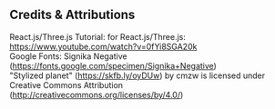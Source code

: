 ## Credits & Attributions
React.js/Three.js Tutorial: for React.js/Three.js: https://www.youtube.com/watch?v=0fYi8SGA20k \
Google Fonts: Signika Negative (https://fonts.google.com/specimen/Signika+Negative) \
"Stylized planet" (https://skfb.ly/oyDUw) by cmzw is licensed under Creative Commons Attribution (http://creativecommons.org/licenses/by/4.0/)
